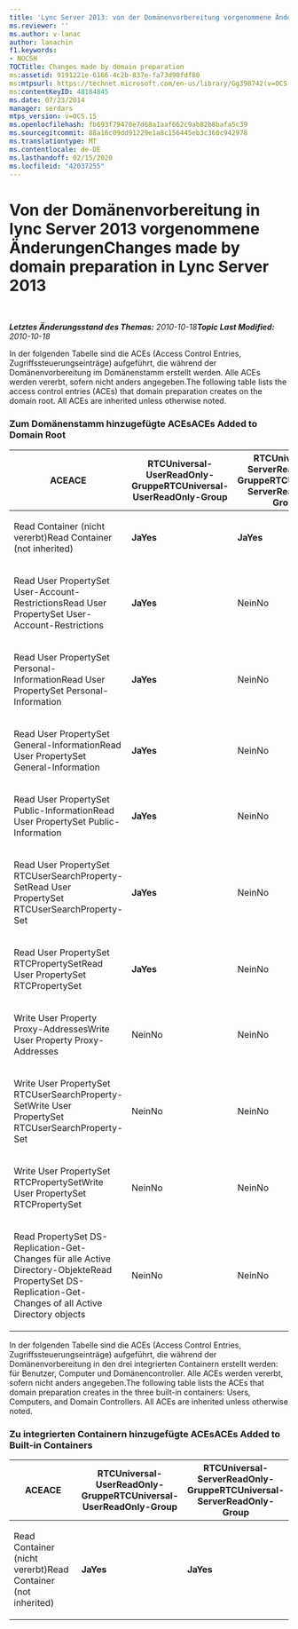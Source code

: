 ```yaml
---
title: 'Lync Server 2013: von der Domänenvorbereitung vorgenommene Änderungen'
ms.reviewer: ''
ms.author: v-lanac
author: lanachin
f1.keywords:
- NOCSH
TOCTitle: Changes made by domain preparation
ms:assetid: 9191221e-6166-4c2b-837e-fa73d90fdf80
ms:mtpsurl: https://technet.microsoft.com/en-us/library/Gg398742(v=OCS.15)
ms:contentKeyID: 48184845
ms.date: 07/23/2014
manager: serdars
mtps_version: v=OCS.15
ms.openlocfilehash: fb693f79470e7d68a1aaf662c9ab82b8bafa5c39
ms.sourcegitcommit: 88a16c09dd91229e1a8c156445eb3c360c942978
ms.translationtype: MT
ms.contentlocale: de-DE
ms.lasthandoff: 02/15/2020
ms.locfileid: "42037255"
---
```

<div data-xmlns="http://www.w3.org/1999/xhtml">

<div class="topic" data-xmlns="http://www.w3.org/1999/xhtml" data-msxsl="urn:schemas-microsoft-com:xslt" data-cs="http://msdn.microsoft.com/">

<div data-asp="http://msdn2.microsoft.com/asp">

# <a name="changes-made-by-domain-preparation-in-lync-server-2013"></a><span data-ttu-id="74ff5-102">Von der Domänenvorbereitung in lync Server 2013 vorgenommene Änderungen</span><span class="sxs-lookup"><span data-stu-id="74ff5-102">Changes made by domain preparation in Lync Server 2013</span></span>

</div>

<div id="mainSection">

<div id="mainBody">

<span> </span>

<span data-ttu-id="74ff5-103">_**Letztes Änderungsstand des Themas:** 2010-10-18_</span><span class="sxs-lookup"><span data-stu-id="74ff5-103">_**Topic Last Modified:** 2010-10-18_</span></span>

<span data-ttu-id="74ff5-p101">In der folgenden Tabelle sind die ACEs (Access Control Entries, Zugriffssteuerungseinträge) aufgeführt, die während der Domänenvorbereitung im Domänenstamm erstellt werden. Alle ACEs werden vererbt, sofern nicht anders angegeben.</span><span class="sxs-lookup"><span data-stu-id="74ff5-p101">The following table lists the access control entries (ACEs) that domain preparation creates on the domain root. All ACEs are inherited unless otherwise noted.</span></span>

<div id="sectionSection0" class="section">

### <a name="aces-added-to-domain-root"></a><span data-ttu-id="74ff5-106">Zum Domänenstamm hinzugefügte ACEs</span><span class="sxs-lookup"><span data-stu-id="74ff5-106">ACEs Added to Domain Root</span></span>

<table style="width:100%;">
<colgroup>
<col style="width: 16%" />
<col style="width: 16%" />
<col style="width: 16%" />
<col style="width: 16%" />
<col style="width: 16%" />
<col style="width: 16%" />
</colgroup>
<thead>
<tr class="header">
<th><span data-ttu-id="74ff5-107">ACE</span><span class="sxs-lookup"><span data-stu-id="74ff5-107">ACE</span></span></th>
<th><span data-ttu-id="74ff5-108">RTCUniversal-UserReadOnly-Gruppe</span><span class="sxs-lookup"><span data-stu-id="74ff5-108">RTCUniversal-UserReadOnly-Group</span></span></th>
<th><span data-ttu-id="74ff5-109">RTCUniversal-ServerReadOnly-Gruppe</span><span class="sxs-lookup"><span data-stu-id="74ff5-109">RTCUniversal-ServerReadOnly-Group</span></span></th>
<th><span data-ttu-id="74ff5-110">RTCUniversal-UserAdmins</span><span class="sxs-lookup"><span data-stu-id="74ff5-110">RTCUniversal-UserAdmins</span></span></th>
<th><span data-ttu-id="74ff5-111">RTCHSUniversal-Dienste</span><span class="sxs-lookup"><span data-stu-id="74ff5-111">RTCHSUniversal-Services</span></span></th>
<th><span data-ttu-id="74ff5-112">Authentifizierte Benutzer</span><span class="sxs-lookup"><span data-stu-id="74ff5-112">Authenticated-Users</span></span></th>
</tr>
</thead>
<tbody>
<tr class="odd">
<td><p><span data-ttu-id="74ff5-113">Read Container (nicht vererbt)</span><span class="sxs-lookup"><span data-stu-id="74ff5-113">Read Container (not inherited)</span></span></p></td>
<td><p><span data-ttu-id="74ff5-114"><strong>Ja</strong></span><span class="sxs-lookup"><span data-stu-id="74ff5-114"><strong>Yes</strong></span></span></p></td>
<td><p><span data-ttu-id="74ff5-115"><strong>Ja</strong></span><span class="sxs-lookup"><span data-stu-id="74ff5-115"><strong>Yes</strong></span></span></p></td>
<td><p><span data-ttu-id="74ff5-116">Nein</span><span class="sxs-lookup"><span data-stu-id="74ff5-116">No</span></span></p></td>
<td><p><span data-ttu-id="74ff5-117">Nein</span><span class="sxs-lookup"><span data-stu-id="74ff5-117">No</span></span></p></td>
<td><p><span data-ttu-id="74ff5-118">Nein</span><span class="sxs-lookup"><span data-stu-id="74ff5-118">No</span></span></p></td>
</tr>
<tr class="even">
<td><p><span data-ttu-id="74ff5-119">Read User PropertySet User-Account-Restrictions</span><span class="sxs-lookup"><span data-stu-id="74ff5-119">Read User PropertySet User-Account-Restrictions</span></span></p></td>
<td><p><span data-ttu-id="74ff5-120"><strong>Ja</strong></span><span class="sxs-lookup"><span data-stu-id="74ff5-120"><strong>Yes</strong></span></span></p></td>
<td><p><span data-ttu-id="74ff5-121">Nein</span><span class="sxs-lookup"><span data-stu-id="74ff5-121">No</span></span></p></td>
<td><p><span data-ttu-id="74ff5-122">Nein</span><span class="sxs-lookup"><span data-stu-id="74ff5-122">No</span></span></p></td>
<td><p><span data-ttu-id="74ff5-123">Nein</span><span class="sxs-lookup"><span data-stu-id="74ff5-123">No</span></span></p></td>
<td><p><span data-ttu-id="74ff5-124">Nein</span><span class="sxs-lookup"><span data-stu-id="74ff5-124">No</span></span></p></td>
</tr>
<tr class="odd">
<td><p><span data-ttu-id="74ff5-125">Read User PropertySet Personal-Information</span><span class="sxs-lookup"><span data-stu-id="74ff5-125">Read User PropertySet Personal-Information</span></span></p></td>
<td><p><span data-ttu-id="74ff5-126"><strong>Ja</strong></span><span class="sxs-lookup"><span data-stu-id="74ff5-126"><strong>Yes</strong></span></span></p></td>
<td><p><span data-ttu-id="74ff5-127">Nein</span><span class="sxs-lookup"><span data-stu-id="74ff5-127">No</span></span></p></td>
<td><p><span data-ttu-id="74ff5-128">Nein</span><span class="sxs-lookup"><span data-stu-id="74ff5-128">No</span></span></p></td>
<td><p><span data-ttu-id="74ff5-129">Nein</span><span class="sxs-lookup"><span data-stu-id="74ff5-129">No</span></span></p></td>
<td><p><span data-ttu-id="74ff5-130">Nein</span><span class="sxs-lookup"><span data-stu-id="74ff5-130">No</span></span></p></td>
</tr>
<tr class="even">
<td><p><span data-ttu-id="74ff5-131">Read User PropertySet General-Information</span><span class="sxs-lookup"><span data-stu-id="74ff5-131">Read User PropertySet General-Information</span></span></p></td>
<td><p><span data-ttu-id="74ff5-132"><strong>Ja</strong></span><span class="sxs-lookup"><span data-stu-id="74ff5-132"><strong>Yes</strong></span></span></p></td>
<td><p><span data-ttu-id="74ff5-133">Nein</span><span class="sxs-lookup"><span data-stu-id="74ff5-133">No</span></span></p></td>
<td><p><span data-ttu-id="74ff5-134">Nein</span><span class="sxs-lookup"><span data-stu-id="74ff5-134">No</span></span></p></td>
<td><p><span data-ttu-id="74ff5-135">Nein</span><span class="sxs-lookup"><span data-stu-id="74ff5-135">No</span></span></p></td>
<td><p><span data-ttu-id="74ff5-136">Nein</span><span class="sxs-lookup"><span data-stu-id="74ff5-136">No</span></span></p></td>
</tr>
<tr class="odd">
<td><p><span data-ttu-id="74ff5-137">Read User PropertySet Public-Information</span><span class="sxs-lookup"><span data-stu-id="74ff5-137">Read User PropertySet Public-Information</span></span></p></td>
<td><p><span data-ttu-id="74ff5-138"><strong>Ja</strong></span><span class="sxs-lookup"><span data-stu-id="74ff5-138"><strong>Yes</strong></span></span></p></td>
<td><p><span data-ttu-id="74ff5-139">Nein</span><span class="sxs-lookup"><span data-stu-id="74ff5-139">No</span></span></p></td>
<td><p><span data-ttu-id="74ff5-140">Nein</span><span class="sxs-lookup"><span data-stu-id="74ff5-140">No</span></span></p></td>
<td><p><span data-ttu-id="74ff5-141">Nein</span><span class="sxs-lookup"><span data-stu-id="74ff5-141">No</span></span></p></td>
<td><p><span data-ttu-id="74ff5-142">Nein</span><span class="sxs-lookup"><span data-stu-id="74ff5-142">No</span></span></p></td>
</tr>
<tr class="even">
<td><p><span data-ttu-id="74ff5-143">Read User PropertySet RTCUserSearchProperty-Set</span><span class="sxs-lookup"><span data-stu-id="74ff5-143">Read User PropertySet RTCUserSearchProperty-Set</span></span></p></td>
<td><p><span data-ttu-id="74ff5-144"><strong>Ja</strong></span><span class="sxs-lookup"><span data-stu-id="74ff5-144"><strong>Yes</strong></span></span></p></td>
<td><p><span data-ttu-id="74ff5-145">Nein</span><span class="sxs-lookup"><span data-stu-id="74ff5-145">No</span></span></p></td>
<td><p><span data-ttu-id="74ff5-146">Nein</span><span class="sxs-lookup"><span data-stu-id="74ff5-146">No</span></span></p></td>
<td><p><span data-ttu-id="74ff5-147">Nein</span><span class="sxs-lookup"><span data-stu-id="74ff5-147">No</span></span></p></td>
<td><p><span data-ttu-id="74ff5-148"><strong>Ja</strong></span><span class="sxs-lookup"><span data-stu-id="74ff5-148"><strong>Yes</strong></span></span></p></td>
</tr>
<tr class="odd">
<td><p><span data-ttu-id="74ff5-149">Read User PropertySet RTCPropertySet</span><span class="sxs-lookup"><span data-stu-id="74ff5-149">Read User PropertySet RTCPropertySet</span></span></p></td>
<td><p><span data-ttu-id="74ff5-150"><strong>Ja</strong></span><span class="sxs-lookup"><span data-stu-id="74ff5-150"><strong>Yes</strong></span></span></p></td>
<td><p><span data-ttu-id="74ff5-151">Nein</span><span class="sxs-lookup"><span data-stu-id="74ff5-151">No</span></span></p></td>
<td><p><span data-ttu-id="74ff5-152">Nein</span><span class="sxs-lookup"><span data-stu-id="74ff5-152">No</span></span></p></td>
<td><p><span data-ttu-id="74ff5-153">Nein</span><span class="sxs-lookup"><span data-stu-id="74ff5-153">No</span></span></p></td>
<td><p><span data-ttu-id="74ff5-154">Nein</span><span class="sxs-lookup"><span data-stu-id="74ff5-154">No</span></span></p></td>
</tr>
<tr class="even">
<td><p><span data-ttu-id="74ff5-155">Write User Property Proxy-Addresses</span><span class="sxs-lookup"><span data-stu-id="74ff5-155">Write User Property Proxy-Addresses</span></span></p></td>
<td><p><span data-ttu-id="74ff5-156">Nein</span><span class="sxs-lookup"><span data-stu-id="74ff5-156">No</span></span></p></td>
<td><p><span data-ttu-id="74ff5-157">Nein</span><span class="sxs-lookup"><span data-stu-id="74ff5-157">No</span></span></p></td>
<td><p><span data-ttu-id="74ff5-158"><strong>Ja</strong></span><span class="sxs-lookup"><span data-stu-id="74ff5-158"><strong>Yes</strong></span></span></p></td>
<td><p><span data-ttu-id="74ff5-159">Nein</span><span class="sxs-lookup"><span data-stu-id="74ff5-159">No</span></span></p></td>
<td><p><span data-ttu-id="74ff5-160">Nein</span><span class="sxs-lookup"><span data-stu-id="74ff5-160">No</span></span></p></td>
</tr>
<tr class="odd">
<td><p><span data-ttu-id="74ff5-161">Write User PropertySet RTCUserSearchProperty-Set</span><span class="sxs-lookup"><span data-stu-id="74ff5-161">Write User PropertySet RTCUserSearchProperty-Set</span></span></p></td>
<td><p><span data-ttu-id="74ff5-162">Nein</span><span class="sxs-lookup"><span data-stu-id="74ff5-162">No</span></span></p></td>
<td><p><span data-ttu-id="74ff5-163">Nein</span><span class="sxs-lookup"><span data-stu-id="74ff5-163">No</span></span></p></td>
<td><p><span data-ttu-id="74ff5-164"><strong>Ja</strong></span><span class="sxs-lookup"><span data-stu-id="74ff5-164"><strong>Yes</strong></span></span></p></td>
<td><p><span data-ttu-id="74ff5-165">Nein</span><span class="sxs-lookup"><span data-stu-id="74ff5-165">No</span></span></p></td>
<td><p><span data-ttu-id="74ff5-166">Nein</span><span class="sxs-lookup"><span data-stu-id="74ff5-166">No</span></span></p></td>
</tr>
<tr class="even">
<td><p><span data-ttu-id="74ff5-167">Write User PropertySet RTCPropertySet</span><span class="sxs-lookup"><span data-stu-id="74ff5-167">Write User PropertySet RTCPropertySet</span></span></p></td>
<td><p><span data-ttu-id="74ff5-168">Nein</span><span class="sxs-lookup"><span data-stu-id="74ff5-168">No</span></span></p></td>
<td><p><span data-ttu-id="74ff5-169">Nein</span><span class="sxs-lookup"><span data-stu-id="74ff5-169">No</span></span></p></td>
<td><p><span data-ttu-id="74ff5-170"><strong>Ja</strong></span><span class="sxs-lookup"><span data-stu-id="74ff5-170"><strong>Yes</strong></span></span></p></td>
<td><p><span data-ttu-id="74ff5-171">Nein</span><span class="sxs-lookup"><span data-stu-id="74ff5-171">No</span></span></p></td>
<td><p><span data-ttu-id="74ff5-172">Nein</span><span class="sxs-lookup"><span data-stu-id="74ff5-172">No</span></span></p></td>
</tr>
<tr class="odd">
<td><p><span data-ttu-id="74ff5-173">Read PropertySet DS-Replication-Get-Changes für alle Active Directory-Objekte</span><span class="sxs-lookup"><span data-stu-id="74ff5-173">Read PropertySet DS-Replication-Get-Changes of all Active Directory objects</span></span></p></td>
<td><p><span data-ttu-id="74ff5-174">Nein</span><span class="sxs-lookup"><span data-stu-id="74ff5-174">No</span></span></p></td>
<td><p><span data-ttu-id="74ff5-175">Nein</span><span class="sxs-lookup"><span data-stu-id="74ff5-175">No</span></span></p></td>
<td><p><span data-ttu-id="74ff5-176">Nein</span><span class="sxs-lookup"><span data-stu-id="74ff5-176">No</span></span></p></td>
<td><p><span data-ttu-id="74ff5-177"><strong>Ja</strong></span><span class="sxs-lookup"><span data-stu-id="74ff5-177"><strong>Yes</strong></span></span></p></td>
<td><p><span data-ttu-id="74ff5-178">Nein</span><span class="sxs-lookup"><span data-stu-id="74ff5-178">No</span></span></p></td>
</tr>
</tbody>
</table>


<span data-ttu-id="74ff5-p102">In der folgenden Tabelle sind die ACEs (Access Control Entries, Zugriffssteuerungseinträge) aufgeführt, die während der Domänenvorbereitung in den drei integrierten Containern erstellt werden: für Benutzer, Computer und Domänencontroller. Alle ACEs werden vererbt, sofern nicht anders angegeben.</span><span class="sxs-lookup"><span data-stu-id="74ff5-p102">The following table lists the ACEs that domain preparation creates in the three built-in containers: Users, Computers, and Domain Controllers. All ACEs are inherited unless otherwise noted.</span></span>

### <a name="aces-added-to-built-in-containers"></a><span data-ttu-id="74ff5-181">Zu integrierten Containern hinzugefügte ACEs</span><span class="sxs-lookup"><span data-stu-id="74ff5-181">ACEs Added to Built-in Containers</span></span>

<table>
<colgroup>
<col style="width: 33%" />
<col style="width: 33%" />
<col style="width: 33%" />
</colgroup>
<thead>
<tr class="header">
<th><span data-ttu-id="74ff5-182">ACE</span><span class="sxs-lookup"><span data-stu-id="74ff5-182">ACE</span></span></th>
<th><span data-ttu-id="74ff5-183">RTCUniversal-UserReadOnly-Gruppe</span><span class="sxs-lookup"><span data-stu-id="74ff5-183">RTCUniversal-UserReadOnly-Group</span></span></th>
<th><span data-ttu-id="74ff5-184">RTCUniversal-ServerReadOnly-Gruppe</span><span class="sxs-lookup"><span data-stu-id="74ff5-184">RTCUniversal-ServerReadOnly-Group</span></span></th>
</tr>
</thead>
<tbody>
<tr class="odd">
<td><p><span data-ttu-id="74ff5-185">Read Container (nicht vererbt)</span><span class="sxs-lookup"><span data-stu-id="74ff5-185">Read Container (not inherited)</span></span></p></td>
<td><p><span data-ttu-id="74ff5-186"><strong>Ja</strong></span><span class="sxs-lookup"><span data-stu-id="74ff5-186"><strong>Yes</strong></span></span></p></td>
<td><p><span data-ttu-id="74ff5-187"><strong>Ja</strong></span><span class="sxs-lookup"><span data-stu-id="74ff5-187"><strong>Yes</strong></span></span></p></td>
</tr>
</tbody>
</table>


</div>

</div>

<span> </span>

</div>

</div>

</div>

